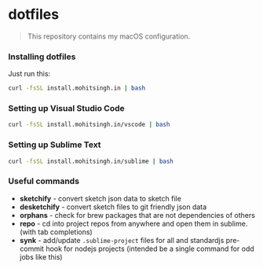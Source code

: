 # dotfiles

> This repository contains my macOS configuration.

### Installing dotfiles

Just run this:

```sh
curl -fsSL install.mohitsingh.in | bash
```

### Setting up Visual Studio Code

```sh
curl -fsSL install.mohitsingh.in/vscode | bash
```

### Setting up Sublime Text

```sh
curl -fsSL install.mohitsingh.in/sublime | bash
```

### Useful commands

- **sketchify** - convert sketch json data to sketch file
- **desketchify** - convert sketch files to git friendly json data
- **orphans** - check for brew packages that are not dependencies of others
- **repo** - cd into project repos from anywhere and open them in sublime. (with tab completions)
- **synk** - add/update `.sublime-project` files for all and standardjs pre-commit hook for nodejs projects (intended be a single command for odd jobs like this)
